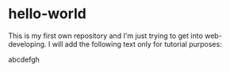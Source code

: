 # hello-world
This is my first own repository and I'm just trying to get into web-developing. I will add the following text only for tutorial purposes:

abcdefgh
